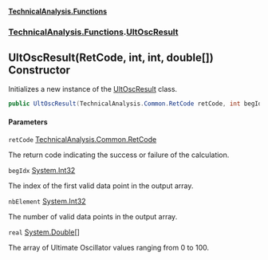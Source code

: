 #### [TechnicalAnalysis\.Functions](Atypical.TechnicalAnalysis.Functions.md 'Atypical\.TechnicalAnalysis\.Functions')
### [TechnicalAnalysis\.Functions](Atypical.TechnicalAnalysis.Functions.md#TechnicalAnalysis.Functions 'TechnicalAnalysis\.Functions').[UltOscResult](UltOscResult.md 'TechnicalAnalysis\.Functions\.UltOscResult')

## UltOscResult\(RetCode, int, int, double\[\]\) Constructor

Initializes a new instance of the [UltOscResult](UltOscResult.md 'TechnicalAnalysis\.Functions\.UltOscResult') class\.

```csharp
public UltOscResult(TechnicalAnalysis.Common.RetCode retCode, int begIdx, int nbElement, double[] real);
```
#### Parameters

<a name='TechnicalAnalysis.Functions.UltOscResult.UltOscResult(TechnicalAnalysis.Common.RetCode,int,int,double[]).retCode'></a>

`retCode` [TechnicalAnalysis\.Common\.RetCode](https://docs.microsoft.com/en-us/dotnet/api/TechnicalAnalysis.Common.RetCode 'TechnicalAnalysis\.Common\.RetCode')

The return code indicating the success or failure of the calculation\.

<a name='TechnicalAnalysis.Functions.UltOscResult.UltOscResult(TechnicalAnalysis.Common.RetCode,int,int,double[]).begIdx'></a>

`begIdx` [System\.Int32](https://docs.microsoft.com/en-us/dotnet/api/System.Int32 'System\.Int32')

The index of the first valid data point in the output array\.

<a name='TechnicalAnalysis.Functions.UltOscResult.UltOscResult(TechnicalAnalysis.Common.RetCode,int,int,double[]).nbElement'></a>

`nbElement` [System\.Int32](https://docs.microsoft.com/en-us/dotnet/api/System.Int32 'System\.Int32')

The number of valid data points in the output array\.

<a name='TechnicalAnalysis.Functions.UltOscResult.UltOscResult(TechnicalAnalysis.Common.RetCode,int,int,double[]).real'></a>

`real` [System\.Double](https://docs.microsoft.com/en-us/dotnet/api/System.Double 'System\.Double')[\[\]](https://docs.microsoft.com/en-us/dotnet/api/System.Array 'System\.Array')

The array of Ultimate Oscillator values ranging from 0 to 100\.